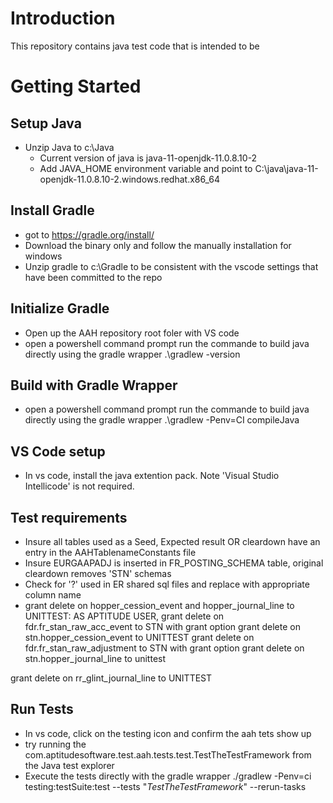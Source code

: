 # Introduction 
This repository contains java test code that is intended to be 

# Getting Started

## Setup Java
* Unzip Java to c:\Java
    * Current version of java is java-11-openjdk-11.0.8.10-2
    * Add JAVA_HOME environment variable and point to C:\java\java-11-openjdk-11.0.8.10-2.windows.redhat.x86_64

## Install Gradle
* got to https://gradle.org/install/
* Download the binary only and follow the manually installation for windows
* Unzip gradle to c:\Gradle to be consistent with the vscode settings that have been committed to the repo
    
## Initialize Gradle    
* Open up the AAH repository root foler with VS code
* open a powershell command prompt run the commande to build java directly using the gradle wrapper
    .\gradlew -version
        

## Build with Gradle Wrapper
* open a powershell command prompt run the commande to build java directly using the gradle wrapper
    .\gradlew -Penv=CI compileJava

## VS Code setup
* In vs code, install the java extention pack. Note 'Visual Studio Intellicode' is not required.

## Test requirements
* Insure all tables used as a Seed, Expected result OR cleardown have an entry in the AAHTablenameConstants file
* Insure EURGAAPADJ is inserted in FR_POSTING_SCHEMA table, original cleardown removes 'STN' schemas
* Check for '?' used in ER shared sql files and replace with appropriate column name
* grant delete on hopper_cession_event and hopper_journal_line to UNITTEST:
AS APTITUDE USER, 
grant delete on fdr.fr_stan_raw_acc_event to STN with grant option
grant delete on stn.hopper_cession_event to UNITTEST
grant delete on fdr.fr_stan_raw_adjustment to STN with grant option
grant delete on stn.hopper_journal_line to unittest

grant delete on rr_glint_journal_line to UNITTEST

## Run Tests
* In vs code, click on the testing icon and confirm the aah tets show up
* try running the com.aptitudesoftware.test.aah.tests.test.TestTheTestFramework from the Java test explorer
* Execute the tests directly with the gradle wrapper
    ./gradlew -Penv=ci testing:testSuite:test --tests "*TestTheTestFramework*" --rerun-tasks